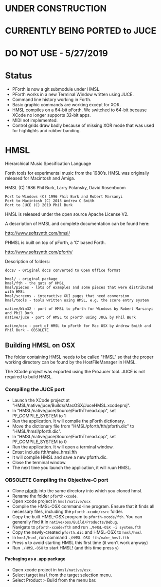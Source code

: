 
# UNDER CONSTRUCTION
# CURRENTLY BEING PORTED to JUCE
# DO NOT USE - 5/27/2019
# Status

* PForth is now a git submodule under HMSL.
* PForth works in a new Terminal Window written using JUCE.
* Command line history working in Forth.
* Basic graphic commands are working except for XOR.
* HMSL compiles on a 64-bit pForth. We switched to 64-bit because XCode no longer supports 32-bit apps.
* MIDI not implemented.
* Control grids draw badly because of missing XOR mode that was used for highlights and rubber banding.

# HMSL
Hierarchical Music Specification Language

Forth tools for experimental music from the 1980’s.
HMSL was originally released for Macintosh and Amiga.

HMSL (C) 1986 Phil Burk, Larry Polansky, David Rosenboom

    Port to Windows (C) 1996 Phil Burk and Robert Marsanyi
    Port to Macintosh (C) 2015 Andrew C Smith
    Port to JUCE (C) 2019 Phil Burk

HMSL is released under the open source Apache License V2.

A description of HMSL and complete documentation can be found here:

   <http://www.softsynth.com/hmsl/>

PHMSL is built on top of pForth, a ‘C’ based Forth.

   <http://www.softsynth.com/pforth/>

Description of folders:

    docs/ - Original docs converted to Open Office format

    hmsl/ - original package
    hmsl/fth - the guts of HMSL
    hmsl/pieces - lots of examples and some pieces that were distributed with HMSL
    hmsl/screens - interactive GUI pages that need conversion
    hmsl/tools - tools written using HMSL, e.g. the score entry system

    native/Win32 - port of HMSL to pForth for Windows by Robert Marsanyi and Phil Burk
    native/juce - port of HMSL to pForth using JUCE by Phil Burk
    
    native/osx - port of HMSL to pForth for Mac OSX by Andrew Smith and Phil Burk - OBSOLETE

## Building HMSL on OSX

The folder containing HMSL needs to be called "HMSL" so that the proper working directory can be
found by the HostFileManager in HMSL.

The XCode project was exported using the ProJucer tool.
JUCE is not required to build HMSL.

### Compiling the JUCE port
* Launch the XCode project at "HMSL/native/juce/Builds/MacOSX/JuceHMSL.xcodeproj".
* In "HMSL/native/juce/Source/ForthThread.cpp", set PF_COMPILE_SYSTEM to 1
* Run the application. It will compile the pForth dictionary.
* Move the dictionary file from "HMSL/pforth/fth/pforth.dic" to "HMSL/hmsl/pforth.dic".
* In "HMSL/native/juce/Source/ForthThread.cpp", set PF_COMPILE_SYSTEM to 0
* Run the application. It will open a terminal window.
* Enter:   include fth/make_hmsl.fth
* It will compile HMSL and save a new pforth.dic.
* Close the terminal window.
* The next time you launch the application, it will ruun HMSL.

### OBSOLETE Compiling the Objective-C port
* Clone [pforth](https://www.github.com/philburk/pforth)
    into the same directory into which you cloned hmsl.
* Rename the folder `pforth-xcode`.
* Open xcode project in `hmsl/native/osx`
* Compile the HMSL-OSX command-line program. Ensure that it finds all necessary
    files, including the `pforth-xcode/csrc` folder.
* Copy the built HMSL-OSX program to `pforth-xcode/fth`. You can generally find it in
    `native/osx/Build/Products/Debug`.
* Navigate to `pforth-xcode/fth` and run `./HMSL-OSX -i system.fth`
* Copy the newly-created `pforth.dic` and HMSL-OSX to `hmsl/hmsl`
* In `hmsl/hsml`, run command `./HMSL-OSX fth/make_hmsl.fth`
* Press `n` to avoid starting HMSL this first time (it won't work anyway)
* Run `./HMSL-OSX` to start HMSL! (and this time press `y`)

#### Packaging as a .app package

* Open xcode project in `hmsl/native/osx`.
* Select target `hmsl` from the target selection menu.
* Select Product > Build from the menu bar.

